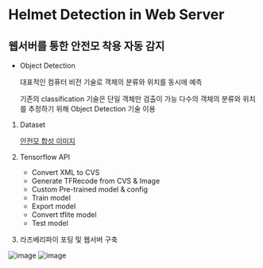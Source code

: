 # Helmet Detection in Web Server
## 웹서버를 통한 안전모 착용 자동 감지


- Object Detection


  대표적인 컴퓨터 비전 기술로 객체의 분류와 위치를 동시에 예측
  
  기존의 classification 기술은 단일 객체만 검출이 가능
  다수의 객체의 분류와 위치를 추정하기 위해 Object Detection 기술 이용



1. Dataset

   [안전모 합성 이미지](https://github.com/Hennakk/image-processing/blob/main/result.md)

2. Tensorflow API
   - Convert XML to CVS
   - Generate TFRecode from CVS & Image
   - Custom Pre-trained model & config
   - Train model
   - Export model
   - Convert tflite model
   - Test model 
 
 3. 라즈베리파이 포팅 및 웹서버 구축

![image](https://user-images.githubusercontent.com/98154707/222909512-0ac4bafc-ce39-4113-ab05-07ebce8425de.png)
![image](https://user-images.githubusercontent.com/98154707/222909850-27e556b9-d158-4a2f-ad28-fc1e435438b3.png)
